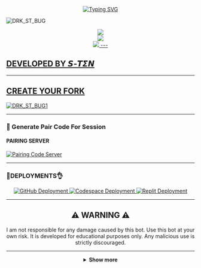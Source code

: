 <p align="center">
  <a href="https://git.io/typing-svg">
    <img src="https://readme-typing-svg.demolab.com?font=EB+Garamond&weight=800&size=28&duration=4000&pause=1000&random=false&width=435&lines=+𝐃𝐑𝐊_𝐒𝐓_BUG;WHATSAPP+CRASH+x+BUG+BOT;DEVELOPED+BY+𝙎-𝙏𝞢𝞜" alt="Typing SVG" />
  </a>
</p>

![DRK_ST_BUG](https://telegra.ph/file/e6a6d6fe8675c96a3bcb8.jpg)
<p align="center">
<a href="https://www.youtube.com/@DRK-TECH"><img src="https://img.shields.io/badge/YouTube-ff0000?style=for-the-badge&logo=youtube&logoColor=ff000000&link=https://youtube.com/@DRK-TECH" /><br>
<a href="https://whatsapp.com/channel/0029Vakp0UnICVfe3I2Fe72w"><img src="https://img.shields.io/badge/WhatsApp Channel-25D366?style=for-the-badge&logo=whatsapp&logoColor=white&link=https://whatsapp.com/channel/0029VaG9VfPKWEKk1rxTQD20" /><br>
<a href="https://t.me/+13472314632"><img src="https://img.shields.io/badge/Telegram-00FFFF?style=for-the-badge&logo=telegram&logoColor=white" />
---

## DEVELOPED BY 𝙎-𝙏𝞢𝞜

---

## CREATE YOUR FORK
<a href="https://github.com/DRK-S-TEN/DRK_ST_BUG1/fork">
  <img title="DRK_ST_BUG1" src="https://img.shields.io/badge/FORK-DRK_ST_BUG1-red?color=red&style=for-the-badge&logo=stackshare">
</a>

---

### 🔐 Generate Pair Code For Session

#### PAIRING SERVER 
<a href="https://drk-tech-1.onrender.com/" target="_blank">
  <img alt="Pairing Code Server " src="https://img.shields.io/badge/PAIRING CODE-green?style=for-the-badge&logo=opencv&logoColor=white"/>
</a>

---

###  🐛DEPLOYMENTS👌

<div align="center">
  <!-- Badges for deployment -->
  <a href="https://youtu.be/AZg7UMMy6q8?si=_YyYGgUS1AL9oR-B" target="_blank">
    <img src="https://img.shields.io/badge/Deployment-GitHub-blue?style=for-the-badge&logo=github" alt="GitHub Deployment" />
  </a>
  <a href="https://youtu.be/4b1HNuaQx54?si=CSRoq27E8nS0AeNA" target="_blank">
    <img src="https://img.shields.io/badge/Deployment-Codespace-blue?style=for-the-badge&logo=github" alt="Codespace Deployment" />
  </a>
  <a href="https://youtu.be/yH2KCK0AD4I?si=F5tjgBpK4ZQO0F-x" target="_blank">
    <img src="https://img.shields.io/badge/Deployment-Replit-blue?style=for-the-badge&logo=replit" alt="Replit Deployment" />
  </a>
  
---

## ⚠️ WARNING ⚠️

I am not responsible for any damage caused by this bot. Use this bot at your own risk. It is developed for educational purposes only. Any malicious use is strictly discouraged.

---

<details>
  <summary><strong>Show more</strong></summary>


---

## Developer 💀

<a href="https://github.com/DRK-S-TEN">
  <img src="https://github.com/Bot-hostin.png" width="200" height="200" alt="DRK-S-TEN"/>
</a>
<p align="center"><strong>DRK-S-TEN</strong></p>

---

## Contributors 🤝

<a href="https://github.com/toge012345">
  <img src="https://github.com/toge012345.png" width="200" height="200" alt="toge012345"/>
</a>
<p align="center"><strong>toge012345</strong

---

## GitHub Deployment

```yaml
name: Node.js CI

on:
  push:
    branches:
      - main
  pull_request:
    branches:
      - main
  schedule:
    - cron: '0 */6 * * *'  

jobs:
  build:

    runs-on: ubuntu-latest

    strategy:
      matrix:
        node-version: [20.x]

    steps:
    - name: Checkout repository
      uses: actions/checkout@v3

    - name: Set up Node.js
      uses: actions/setup-node@v3
      with:
        node-version: ${{ matrix.node-version }}

    - name: Install dependencies
      run: npm install

    - name: Install FFmpeg
      run: sudo apt-get install -y ffmpeg

    - name: Start application with timeout
      run: |
        timeout 21590s npm start  # Limits run to 5h 59m 50s

    - name: Save state (Optional)
      run: |
        ./save_state.sh
